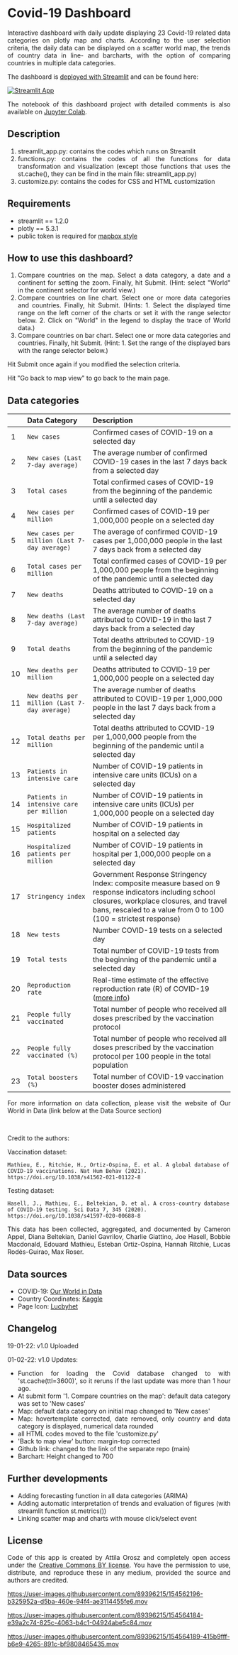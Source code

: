 # Covid-19 Dashboard

<p align="justify">Interactive dashboard with daily update displaying 23 Covid-19 related data categories on plotly map and charts. According to the user selection criteria, the daily data can be displayed on a scatter world map, the trends of country data in line- and barcharts, with the option of comparing countries in multiple data categories.</p>

<p align="justify">The dashboard is <a href="https://docs.streamlit.io/streamlit-cloud/get-started/deploy-an-app" target="_blank">deployed with Streamlit</a> and can be found here:<p>

[![Streamlit App](https://static.streamlit.io/badges/streamlit_badge_black_white.svg)](https://share.streamlit.io/orosz-attila/covid-19-dashboard) 
    
<p align="justify">The notebook of this dashboard project with detailed comments is also available on <a href="https://colab.research.google.com/drive/1StLDRJ7LVoPS10AULBxVOJo8rDqnt3U8" target="_blank">Jupyter Colab</a>.</p>

## Description 
<ol >
    <li align="justify">streamlit_app.py: contains the codes which runs on Streamlit</li>
    <li align="justify">functions.py: contains the codes of all the functions for data transformation and visualization (except those functions that uses the st.cache(), they can be find in the main file: streamlit_app.py)</li>
    <li align="justify">customize.py: contains the codes for CSS and HTML customization</li>
</ol>

## Requirements 
- streamlit == 1.2.0 
- plotly == 5.3.1
- public token is required for <a href="https://www.mapbox.com/maps/light" target="_blank">mapbox style</a>

## How to use this dashboard?

<ol align="justify">
    <li style='text-align: justify;'>Compare countries on the map. Select a data category, a date and a continent for setting the zoom. Finally, hit Submit. (Hint: select "World" in the continent selector for world view.)</li>
    <li style='text-align: justify;'>Compare countries on line chart. Select one or more data categories and countries. Finally, hit Submit. (Hints: 1. Select the displayed time range on the left corner of the charts or set it with the range selector below. 2. Click on "World" in the legend to display the trace of World data.)</li>
    <li style='text-align: justify;'>Compare countries on bar chart. Select one or more data categories and countries. Finally, hit Submit. (Hint: 1. Set the range of the displayed bars with the range selector below.)</li>
</ol>

Hit Submit once again if you modified the selection criteria.

Hit "Go back to map view" to go back to the main page.

## Data categories
|         | Data Category           | Description  |
| :------------- |:-------------|:-----|
| 1 |`New cases` |  Confirmed cases of COVID-19 on a selected day |
| 2 |`New cases (Last 7-day average)` | The average number of confirmed COVID-19 cases in the last 7 days back from a selected day |
| 3 |`Total cases` | Total confirmed cases of COVID-19 from the beginning of the pandemic until a selected day |
| 4 | `New cases per million`      | Confirmed cases of COVID-19 per 1,000,000 people on a selected day |
| 5 | `New cases per million (Last 7-day average)` | The average of confirmed COVID-19 cases per 1,000,000 people in the last 7 days back from a selected day |
| 6 | `Total cases per million` | Total confirmed cases of COVID-19 per 1,000,000 people from the beginning of the pandemic until a selected day |
| 7 | `New deaths`   | Deaths attributed to COVID-19 on a selected day |
| 8 | `New deaths (Last 7-day average)` | The average number of deaths attributed to COVID-19 in the last 7 days back from a selected day |
| 9 | `Total deaths` | Total deaths attributed to COVID-19 from the beginning of the pandemic until a selected day |
| 10 | `New deaths per million`   | Deaths attributed to COVID-19 per 1,000,000 people on a selected day |
| 11 | `New deaths per million (Last 7-day average)` | The average number of deaths attributed to COVID-19 per 1,000,000 people in the last 7 days back from a selected day |
| 12 | `Total deaths per million` | Total deaths attributed to COVID-19 per 1,000,000 people from the beginning of the pandemic until a selected day|
| 13 | `Patients in intensive care`   | Number of COVID-19 patients in intensive care units (ICUs) on a selected day |
| 14 | `Patients in intensive care per million` | Number of COVID-19 patients in intensive care units (ICUs) per 1,000,000 people on a selected day |
| 15 | `Hospitalized patients` | Number of COVID-19 patients in hospital on a selected day |
| 16 | `Hospitalized patients per million` | Number of COVID-19 patients in hospital per 1,000,000 people on a selected day |
| 17 | `Stringency index`   | Government Response Stringency Index: composite measure based on 9 response indicators including school closures, workplace closures, and travel bans, rescaled to a value from 0 to 100 (100 = strictest response) |
| 18 | `New tests` | Number COVID-19 tests on a selected day |
| 19 | `Total tests` | Total number of COVID-19 tests from the beginning of the pandemic until a selected day 
| 20 | `Reproduction rate` | Real-time estimate of the effective reproduction rate (R) of COVID-19 (<a href="https://github.com/crondonm/TrackingR/tree/main/Estimates-Database" target="_blank">more info</a>) |
| 21 | `People fully vaccinated` | Total number of people who received all doses prescribed by the vaccination protocol |
| 22 | `People fully vaccinated (%)` | Total number of people who received all doses prescribed by the vaccination protocol per 100 people in the total population |
| 23 | `Total boosters (%)` | Total number of COVID-19 vaccination booster doses administered |

<p style='text-align: justify;'>For more information on data collection, please visit the website of Our World in Data (link below at the Data Source section)</p><br> 

Credit to the authors: 

Vaccination dataset: 

    Mathieu, E., Ritchie, H., Ortiz-Ospina, E. et al. A global database of COVID-19 vaccinations. Nat Hum Behav (2021). https://doi.org/10.1038/s41562-021-01122-8

Testing dataset:

    Hasell, J., Mathieu, E., Beltekian, D. et al. A cross-country database of COVID-19 testing. Sci Data 7, 345 (2020). https://doi.org/10.1038/s41597-020-00688-8

<p style='text-align: justify;'>This data has been collected, aggregated, and documented by Cameron Appel, Diana Beltekian, Daniel Gavrilov, Charlie Giattino, Joe Hasell, Bobbie Macdonald, Edouard Mathieu, Esteban Ortiz-Ospina, Hannah Ritchie, Lucas Rodés-Guirao, Max Roser.</p> 

## Data sources
<ul >
    <li style='text-align: justify;'>COVID-19: <a href="https://github.com/owid/covid-19-data/tree/master/public/data" target="_blank">Our World in Data</a></li>
    <li style='text-align: justify;'>Country Coordinates: <a href="https://www.kaggle.com/nikitagrec/world-capitals-gps" target="_blank">Kaggle</a></li>
    <li style='text-align: justify;'>Page Icon: <a href="https://en.wikipedia.org/wiki/File:Coronavirus_icon.svg" target="_blank">Lucbyhet</a></li>
</ul>

## Changelog
19-01-22: v1.0 Uploaded

01-02-22: v1.0 Updates:
<ul>
    <li style='text-align: justify;'>Function for loading the Covid database changed to with 'st.cache(ttl=3600)', so it reruns if the   last update was more than 1 hour ago.</li> 
    <li style='text-align: justify;'>At submit form '1. Compare countries on the map': default data category was set to 'New cases'</li>
    <li style='text-align: justify;'>Map: default data category on initial map changed to 'New cases'</li>
    <li style='text-align: justify;'>Map: hovertemplate corrected, date removed, only country and data category is displayed, numerical data rounded</li>
    <li style='text-align: justify;'>all HTML codes moved to the file 'customize.py'</li>
    <li style='text-align: justify;'>'Back to map view' button:  margin-top corrected</li>
    <li style='text-align: justify;'>Github link: changed to the link of the separate repo (main)</li>
    <li style='text-align: justify;'>Barchart: Height changed to 700</li>
</ul>

## Further developments
<ul >
    <li style='text-align: justify;'>Adding forecasting function in all data categories (ARIMA)</li>
    <li style='text-align: justify;'>Adding automatic interpretation of trends and evaluation of figures (with streamlit function st.metrics())</li>
    <li style='text-align: justify;'>Linking scatter map and charts with mouse click/select event</li>
</ul>

## License 
<p align="justify">Code of this app is created by Attila Orosz and completely open access under the <a href="https://creativecommons.org/licenses/by/4.0/" target="_blank">Creative Commons BY license</a>. You have the permission to use, distribute, and reproduce these in any medium, provided the source and authors are credited.</p> 


https://user-images.githubusercontent.com/89396215/154562196-b325952a-d5ba-460e-94f4-ae3114455fe6.mov


https://user-images.githubusercontent.com/89396215/154564184-e39a2c74-825c-4063-b4c1-04924abe5c84.mov


https://user-images.githubusercontent.com/89396215/154564189-415b9fff-b6e9-4265-891c-bf9808465435.mov
